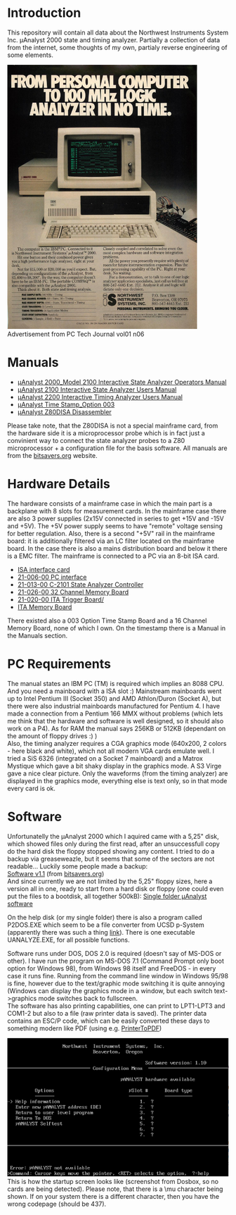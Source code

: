 # Introduction
This repository will contain all data about the Northwest Instruments System Inc. μAnalyst 2000 state and timing analyzer. Partially a collection of data from the internet, some thoughts of my own, partialy reverse engineering of some elements.

<img src="press_mentions/PC_Tech_Journal_vol01_n06_0126.jpg" height=600>\
Advertisement from PC Tech Journal vol01 n06

# Manuals
* [μAnalyst 2000_Model 2100 Interactive State Analyzer Operators Manual](manuals/uAnalyst_2000_Model_2100_Interactive_State_Analyzer_Operators_Manual_198601.pdf)
* [μAnalyst 2100 Interactive State Analyzer Users Manual](manuals/uAnalyst_2100_Interactive_State_Analyzer_Users_Manual_Jan85.pdf)
* [μAnalyst 2200 Interactive Timing Analyzer Users Manual](manuals/uAnalyst_2200_Interactive_Timing_Analyzer_Users_Manual_Jan85.pdf)
* [μAnalyst Time Stamp_Option 003](manuals/uAnalyst_Time_Stamp_Option_003_1985.pdf)
* [μAnalyst Z80DISA Disassembler](manuals/uAnalyst_Z80DISA_Disassembler_1985.pdf)

Please take note, that the Z80DISA is not a special mainframe card, from the hardware side it is a microprocessor probe which is in fact just a convinient way to connect the state analyzer probes to a Z80 microprocessor + a configuration file for the basis software. All manuals are from the [bitsavers.org](https://bitsavers.org/test_equipment/northwestInstrument/) website.

# Hardware Details
The hardware consists of a mainframe case in which the main part is a backplane with 8 slots for measurement cards. In the mainframe case there are also 3 power supplies (2x15V connected in series to get +15V and -15V and +5V). The +5V power supply seems to have "remote" voltage sensing for better regulation. Also, there is a second "+5V" rail in the mainframe board: it is additionally filtered via an LC filter located on the mainframe board. In the case there is also a mains distribution board and below it there is a EMC filter. The mainframe is connected to a PC via an 8-bit ISA card. 

* [ISA interface card](isa_card/README.md)
* [21-006-00 PC interface](mainframe_cards/21-006-00_pc_interface/README.md)
* [21-013-00 C-2101 State Analyzer Controller](mainframe_cards/21-013-00_C-2101_state_analyzer_controller/README.md)
* [21-026-00 32 Channel Memory Board](mainframe_cards/21-026-00_32_channel_memory_board/README.md)
* [21-020-00 ITA Trigger Board/](mainframe_cards/21-020-00_ITA_trigger_board/README.md)
* [ITA Memory Board](mainframe_cards/ITA_memory_board/README.md)

There existed also a 003 Option Time Stamp Board and a 16 Channel Memory Board, none of which I own. On the timestamp there is a Manual in the Manuals section.

# PC Requirements
The manual states an IBM PC (TM) is required which implies an 8088 CPU. And you need a mainboard with a ISA slot :) Mainstream mainboards went up to Intel Pentium III (Socket 350) and AMD Athlon/Duron (Socket A), but there were also industrial mainboards manufactured for Pentium 4. I have made a connection from a Pentium 166 MMX without problems (which lets me think that the hardware and software is well designed, so it should also work on a P4). As for RAM the manual says 256KB or 512KB (dependant on the amount of floppy drives :) )\
Also, the timing analyzer requires a CGA graphics mode (640x200, 2 colors - here black and white), which not all modern VGA cards emulate well. I tried a SiS 6326 (integrated on a Socket 7 mainboard) and a Matrox Mystique which gave a bit shaky display in the graphics mode. A S3 Virge gave a nice clear picture. Only the waveforms (from the timing analyzer) are displayed in the graphics mode, everything else is text only, so in that mode every card is ok. 

# Software
Unfortunatelly the μAnalyst 2000 which I aquired came with a 5,25" disk, which showed files only during the first read, after an unsuccessfull copy do the hard disk the floppy stopped showing any content. I tried to do a backup via greaseweazle, but it seems that some of the sectors are not readable... Luckily some people made a backup:\
[Software v1.1](software/analyst_2000_1.1.zip) (from [bitsavers.org](https://bitsavers.org/test_equipment/northwestInstrument/))\
And since currently we are not limited by the 5,25" floppy sizes, here a version all in one, ready to start from a hard disk or floppy (one could even put the files to a bootdisk, all together 500kB):
[Single folder μAnalyst software](software/ANALYZE_single.zip)

On the help disk (or my single folder) there is also a program called P2DOS.EXE which seem to be a file converter from UCSD p-System (apparently there was such a thing [link](https://en.wikipedia.org/wiki/UCSD_Pascal)). There is one executable UANALYZE.EXE, for all possible functions.

Software runs under DOS, DOS 2.0 is required (doesn't say of MS-DOS or other). I have run the program on MS-DOS 7.1 (Command Prompt only boot option for Windows 98), from Windows 98 itself and FreeDOS - in every case it runs fine. Running from the command line window in Windows 95/98 is fine, however due to the text/graphic mode switching it is quite annoying (Windows can display the graphics mode in a window, but each switch text->graphics mode switches back to fullscreen.\
The software has also printing capabilities, one can print to LPT1-LPT3 and COM1-2 but also to a file (raw printer data is saved). The printer data contains an ESC/P code, which can be easily converted these days to something modern like PDF (using e.g. [PrinterToPDF](https://github.com/RWAP/PrinterToPDF/))

![startup_screen](images/startup_screen.png)\
This is how the startup screen looks like (screenshot from Dosbox, so no cards are being detected). Please note, that there is a \mu character being shown. If on your system there is a different character, then you have the wrong codepage (should be 437).
